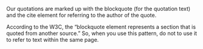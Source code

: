 <p>Our quotations are marked up with the blockquote (for the quotation text) and the cite element for referring to the author of the quote.</p>
<p>According to the W3C, the &ldquo;blockquote element represents a section that is quoted from another source.&rdquo; So,  when you use this pattern, do not to use it to refer to text within the same page.</p>
